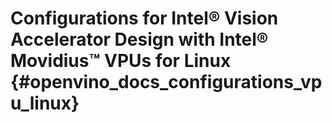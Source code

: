 # Configurations for Intel® Vision Accelerator Design with Intel® Movidius™ VPUs for Linux {#openvino_docs_configurations_vpu_linux}